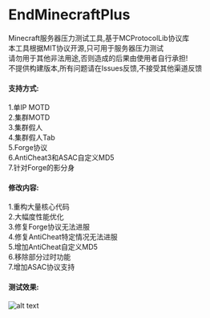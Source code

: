 # EndMinecraftPlus
Minecraft服务器压力测试工具,基于MCProtocolLib协议库<br>
本工具根据MIT协议开源,只可用于服务器压力测试<br>
请勿用于其他非法用途,否则造成的后果由使用者自行承担!<br>
不提供构建版本,所有问题请在Issues反馈,不接受其他渠道反馈

#### 支持方式: ####
1.单IP MOTD<br>
2.集群MOTD<br>
3.集群假人<br>
4.集群假人Tab<br>
5.Forge协议<br>
6.AntiCheat3和ASAC自定义MD5<br>
7.针对Forge的影分身

#### 修改内容: ####
1.重构大量核心代码<br>
2.大幅度性能优化<br>
3.修复Forge协议无法进服<br>
4.修复AntiCheat特定情况无法进服<br>
5.增加AntiCheat自定义MD5<br>
6.移除部分过时功能<br>
7.增加ASAC协议支持<br>

#### 测试效果: ####
![alt text](https://s1.ax1x.com/2018/12/07/F1hmYF.png)
